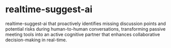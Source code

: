 # realtime-suggest-ai
realtime-suggest-ai that proactively identifies missing discussion points and potential risks during human-to-human conversations, transforming passive meeting tools into an active cognitive partner that enhances collaborative decision-making in real-time.
